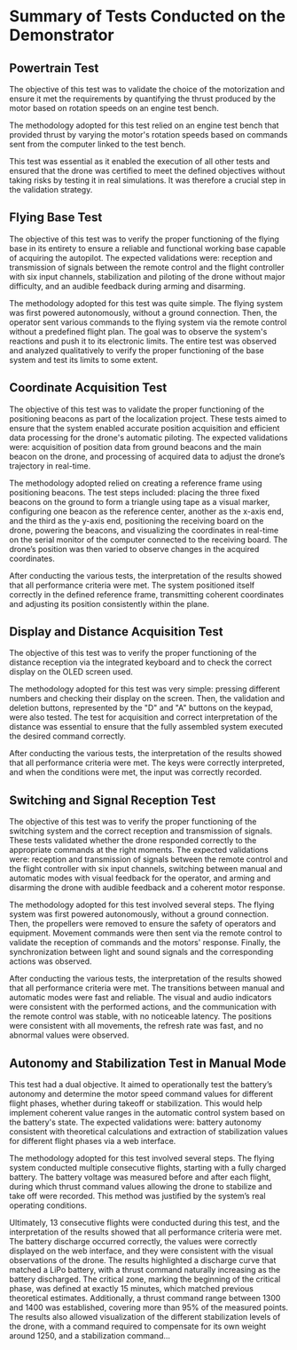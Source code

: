 <h1>Summary of Tests Conducted on the Demonstrator</h1>
<h2>Powertrain Test</h2>
<p>
    The objective of this test was to validate the choice of the motorization and ensure it met the requirements by quantifying the thrust produced by the motor based on rotation speeds on an engine test bench.
</p>
<p>
    The methodology adopted for this test relied on an engine test bench that provided thrust by varying the motor's rotation speeds based on commands sent from the computer linked to the test bench.
</p>
<p>
    This test was essential as it enabled the execution of all other tests and ensured that the drone was certified to meet the defined objectives without taking risks by testing it in real simulations. It was therefore a crucial step in the validation strategy.
</p>

<h2>Flying Base Test</h2>
<p>
    The objective of this test was to verify the proper functioning of the flying base in its entirety to ensure a reliable and functional working base capable of acquiring the autopilot. The expected validations were: reception and transmission of signals between the remote control and the flight controller with six input channels, stabilization and piloting of the drone without major difficulty, and an audible feedback during arming and disarming.
</p>
<p>
    The methodology adopted for this test was quite simple. The flying system was first powered autonomously, without a ground connection. Then, the operator sent various commands to the flying system via the remote control without a predefined flight plan. The goal was to observe the system's reactions and push it to its electronic limits. The entire test was observed and analyzed qualitatively to verify the proper functioning of the base system and test its limits to some extent.
</p>

<h2>Coordinate Acquisition Test</h2>
<p>
    The objective of this test was to validate the proper functioning of the positioning beacons as part of the localization project. These tests aimed to ensure that the system enabled accurate position acquisition and efficient data processing for the drone's automatic piloting. The expected validations were: acquisition of position data from ground beacons and the main beacon on the drone, and processing of acquired data to adjust the drone’s trajectory in real-time.
</p>
<p>
    The methodology adopted relied on creating a reference frame using positioning beacons. The test steps included: placing the three fixed beacons on the ground to form a triangle using tape as a visual marker, configuring one beacon as the reference center, another as the x-axis end, and the third as the y-axis end, positioning the receiving board on the drone, powering the beacons, and visualizing the coordinates in real-time on the serial monitor of the computer connected to the receiving board. The drone’s position was then varied to observe changes in the acquired coordinates.
</p>
<p>
    After conducting the various tests, the interpretation of the results showed that all performance criteria were met. The system positioned itself correctly in the defined reference frame, transmitting coherent coordinates and adjusting its position consistently within the plane.
</p>

<h2>Display and Distance Acquisition Test</h2>
<p>
    The objective of this test was to verify the proper functioning of the distance reception via the integrated keyboard and to check the correct display on the OLED screen used.
</p>
<p>
    The methodology adopted for this test was very simple: pressing different numbers and checking their display on the screen. Then, the validation and deletion buttons, represented by the "D" and "A" buttons on the keypad, were also tested. The test for acquisition and correct interpretation of the distance was essential to ensure that the fully assembled system executed the desired command correctly.
</p>
<p>
    After conducting the various tests, the interpretation of the results showed that all performance criteria were met. The keys were correctly interpreted, and when the conditions were met, the input was correctly recorded.
</p>

<h2>Switching and Signal Reception Test</h2>
<p>
    The objective of this test was to verify the proper functioning of the switching system and the correct reception and transmission of signals. These tests validated whether the drone responded correctly to the appropriate commands at the right moments. The expected validations were: reception and transmission of signals between the remote control and the flight controller with six input channels, switching between manual and automatic modes with visual feedback for the operator, and arming and disarming the drone with audible feedback and a coherent motor response.
</p>
<p>
    The methodology adopted for this test involved several steps. The flying system was first powered autonomously, without a ground connection. Then, the propellers were removed to ensure the safety of operators and equipment. Movement commands were then sent via the remote control to validate the reception of commands and the motors' response. Finally, the synchronization between light and sound signals and the corresponding actions was observed.
</p>
<p>
    After conducting the various tests, the interpretation of the results showed that all performance criteria were met. The transitions between manual and automatic modes were fast and reliable. The visual and audio indicators were consistent with the performed actions, and the communication with the remote control was stable, with no noticeable latency. The positions were consistent with all movements, the refresh rate was fast, and no abnormal values were observed.
</p>

<h2>Autonomy and Stabilization Test in Manual Mode</h2>
<p>
    This test had a dual objective. It aimed to operationally test the battery’s autonomy and determine the motor speed command values for different flight phases, whether during takeoff or stabilization. This would help implement coherent value ranges in the automatic control system based on the battery's state. The expected validations were: battery autonomy consistent with theoretical calculations and extraction of stabilization values for different flight phases via a web interface.
</p>
<p>
    The methodology adopted for this test involved several steps. The flying system conducted multiple consecutive flights, starting with a fully charged battery. The battery voltage was measured before and after each flight, during which thrust command values allowing the drone to stabilize and take off were recorded. This method was justified by the system’s real operating conditions.
</p>
<p>
    Ultimately, 13 consecutive flights were conducted during this test, and the interpretation of the results showed that all performance criteria were met. The battery discharge occurred correctly, the values were correctly displayed on the web interface, and they were consistent with the visual observations of the drone. The results highlighted a discharge curve that matched a LiPo battery, with a thrust command naturally increasing as the battery discharged. The critical zone, marking the beginning of the critical phase, was defined at exactly 15 minutes, which matched previous theoretical estimates. Additionally, a thrust command range between 1300 and 1400 was established, covering more than 95% of the measured points. The results also allowed visualization of the different stabilization levels of the drone, with a command required to compensate for its own weight around 1250, and a stabilization command...
</p>
